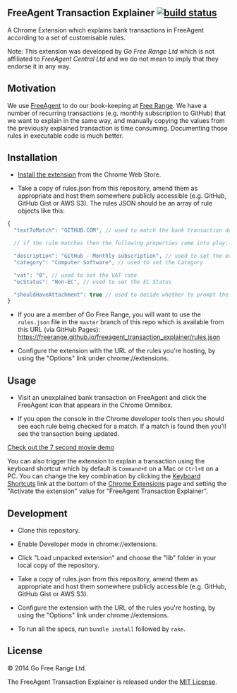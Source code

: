 ## FreeAgent Transaction Explainer [![build status](https://secure.travis-ci.org/freerange/freeagent_transaction_explainer.png)](https://secure.travis-ci.org/freerange/freeagent_transaction_explainer)

A Chrome Extension which explains bank transactions in FreeAgent according to a set of customisable rules.

Note: This extension was developed by _Go Free Range Ltd_ which is not affiliated to _FreeAgent Central Ltd_ and we do not mean to imply that they endorse it in any way.

## Motivation

We use [FreeAgent](http://www.freeagent.com/) to do our book-keeping at [Free Range](http://gofreerange.com/). We have a number of recurring transactions (e.g. monthly subscription to GitHub) that we want to explain in the same way, and manually copying the values from the previously explained transaction is time consuming. Documenting those rules in executable code is much better.

## Installation

* [Install the extension](https://chrome.google.com/webstore/detail/freeagent-transaction-exp/lgpgdkoopbcppnipcnbodcobjmhagmim?hl=en-US&gl=GB) from the Chrome Web Store.

* Take a copy of rules.json from this repository, amend them as appropriate and host them somewhere publicly accessible (e.g. GitHub, GitHub Gist or AWS S3). The rules JSON should be an array of rule objects like this:

```javascript
{
  "textToMatch": "GITHUB.COM", // used to match the bank transaction description

  // if the rule matches then the following properties come into play:-

  "description": "GitHub - Monthly subscription", // used to set the explanation Description
  "category": "Computer Software", // used to set the Category

  "vat": "0", // used to set the VAT rate
  "ecStatus": "Non-EC", // used to set the EC Status

  "shouldHaveAttachment": true // used to decide whether to prompt the user to upload an attachment
}
```

* If you are a member of Go Free Range, you will want to use the `rules.json` file in the `master` branch of this repo which is available from this URL (via GitHub Pages): https://freerange.github.io/freeagent_transaction_explainer/rules.json

* Configure the extension with the URL of the rules you're hosting, by using the "Options" link under chrome://extensions.

## Usage

* Visit an unexplained bank transaction on FreeAgent and click the FreeAgent icon that appears in the Chrome Omnibox.

* If you open the console in the Chrome developer tools then you should see each rule being checked for a match. If a match is found then you'll see the transaction being updated.

[Check out the 7 second movie demo](https://vimeo.com/102040575)

You can also trigger the extension to explain a transaction using the keyboard shortcut which by default is `Command+E` on a Mac or `Ctrl+E` on a PC. You can change the key combination by clicking the [Keyboard Shortcuts](chrome://extensions/configureCommands) link at the bottom of the [Chrome Extensions](chrome://extensions) page and setting the "Activate the extension" value for "FreeAgent Transaction Explainer".

## Development

* Clone this repository.

* Enable Developer mode in chrome://extensions.

* Click "Load unpacked extension" and choose the "lib" folder in your local copy of the repository.

* Take a copy of rules.json from this repository, amend them as appropriate and host them somewhere publicly accessible (e.g. GitHub, GitHub Gist or AWS S3).

* Configure the extension with the URL of the rules you're hosting, by using the "Options" link under chrome://extensions.

* To run all the specs, run `bundle install` followed by `rake`.

## License

© 2014 Go Free Range Ltd.

The FreeAgent Transaction Explainer is released under the [MIT License](https://github.com/freerange/recap/blob/master/LICENSE).
